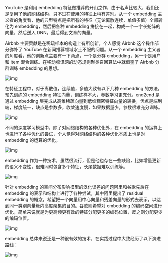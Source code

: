 

YouTube 是利用 embedding 特征做推荐的开山之作，由于名声比较大，我们还是复用了他的网络结构，只不过在使用的特征上稍有差别。从一个 embedding 主义者的角度看，他的典型特点是把所有的特征（无论离散连续，单值多值）全部转化为 embedding，然后把各种 embedding 拼接在一起，构成一个一字长蛇阵的向量，然后送入 DNN，最后得到文章的向量。

Airbnb 主要贡献是在稀疏样本的构造上有所创新，个人感觉 Airbnb 这个操作部分弥补了 YouTube 在新闻推荐领域水土不服的问题。从一个 embedding 主义者的角度看，他的创新点主要有一下两点，一个是分群 embedding，另一个是用户和 item 混合训练。在移动腾讯网的动态规则聚类召回算法中就借鉴了 Airbnb 分群训练 embedding 的思想。

![img](https://image.jiqizhixin.com/uploads/editor/391aba6f-35b9-4595-8a0e-815d3de8a7b2/640.png)

在特征工程中，对于离散值，连续值，多值大致有以下几种 embedding 的方法。预先训练的 embedding 特征向量，训练样本大，参数学习更充分。end2end 是通过 embedding 层完成从高维稀疏向量到低维稠密特征向量的转换，优点是端到端，梯度统一，缺点是参数多，收敛速度慢，如果数据量少，参数很难充分训练。

![img](https://image.jiqizhixin.com/uploads/editor/664f3996-d26d-4994-b264-532907322287/640.png)

不同的深度学习模型中，除了对网络结构的各种优化外，在 embedding 的运算上也进行了各种优化的尝试，个人觉得对网络结构的各种优化本质上也是对 embedding 的运算的优化。

![img](https://image.jiqizhixin.com/uploads/editor/5502dc5a-28ab-4b66-8b92-227bba6b7cba/640.png)

embedding 作为一种技术，虽然很流行，但是他也存在一些缺陷，比如增量更新的语义不变性，很难同时包含多个特征，长尾数据难以训练等。

![img](https://image.jiqizhixin.com/uploads/editor/08171abc-8b5c-41b2-b013-d7c1bbb9dfc9/640.png)

针对 embedding 的空间分布影响模型的泛化误差的问题阿里和谷歌先后在 embedding 的表示和结构上进行了各种尝试，其中阿里提出了 residual embedding 的概念，希望把一个向量用中心向量和残差向量的形式去表示，以达到同一类别向量簇内高度聚集的目的。谷歌则希望对 embedding 的编码空间进行优化，简单来说就是为更高频更有效的特征分配更多的编码位置，反之则分配更少的编码位置。

![img](https://image.jiqizhixin.com/uploads/editor/07751d80-36f0-43a0-bdd4-71c69219cf07/640.png)

embedding 总体来说还是一种很有效的技术，在实践过程中大致经历了以下演进路线：

![img](https://image.jiqizhixin.com/uploads/editor/bb6eb01e-ca80-4f77-a400-d32bcb5ad9f5/640.png)